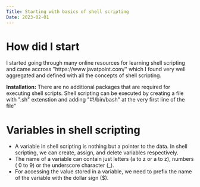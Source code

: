 ```yaml
---
Title: Starting with basics of shell scripting
Date: 2023-02-01
---
```


<h1>How did I start</h1>
I started going through many online resources for learning shell scripting and came accross "https://www.javatpoint.com/" which I found very well aggregated and defined with all the concepts of shell scripting.  

**Installation:**
There are no additional packages that are required for executing shell scripts. Shell scripting can be executed by creating a file with ".sh" extenstion and adding "#!/bin/bash" at the very first line of the file"

<h1>Variables in shell scripting</h1>

- A variable in shell scripting is nothing but a pointer to the data. In shell scripting, we can create, assign, and delete variables respectively.
- The name of a variable can contain just letters (a to z or a to z), numbers ( 0 to 9) or the underscore character (_).
- For accessing the value stored in a variable, we need to prefix the name of the variable with the dollar sign ($).

